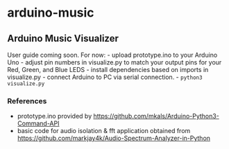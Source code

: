 # arduino-music

## Arduino Music Visualizer
User guide coming soon. For now:
    - upload prototype.ino to your Arduino Uno
    - adjust pin numbers in visualize.py to match your output pins for your Red, Green, and Blue LEDS
    - install dependencies based on imports in visualize.py
    - connect Arduino to PC via serial connection.
    - `python3 visualize.py`

### References
- prototype.ino provided by https://github.com/mkals/Arduino-Python3-Command-API
- basic code for audio isolation & fft application obtained from https://github.com/markjay4k/Audio-Spectrum-Analyzer-in-Python